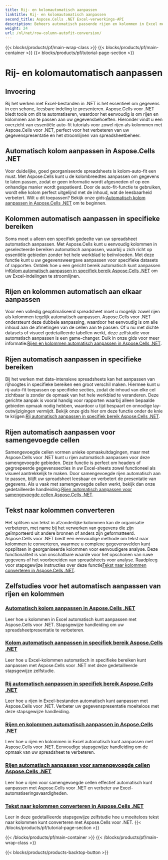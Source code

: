 ```yaml
---
title: Rij- en kolomautomatisch aanpassen
linktitle: Rij- en kolomautomatisch aanpassen
second_title: Aspose.Cells .NET Excel-verwerkings-API
description: Beheers automatisch passende rijen en kolommen in Excel met Aspose.Cells voor .NET. Verbeter de weergave van gegevens met stapsgewijze tutorials voor duidelijke, professionele spreadsheets.
weight: 24
url: /nl/net/row-column-autofit-conversion/
---
```


{{< blocks/products/pf/main-wrap-class >}}
{{< blocks/products/pf/main-container >}}
{{< blocks/products/pf/tutorial-page-section >}}

# Rij- en kolomautomatisch aanpassen

## Invoering

Bij het werken met Excel-bestanden in .NET is het essentieel om gegevens in een schone, leesbare indeling te presenteren. Aspose.Cells voor .NET biedt tools om dit te automatiseren, waardoor het eenvoudig is om rijen en kolommen aan te passen aan uw gegevensbehoeften. Hieronder vindt u een overzicht van essentiële auto-fit tutorials voor zowel rijen als kolommen met Aspose.Cells voor .NET, perfect voor het verbeteren van uw gegevenspresentatie en het stroomlijnen van spreadsheetbeheer.

## Automatisch kolom aanpassen in Aspose.Cells .NET
Voor duidelijke, goed georganiseerde spreadsheets is kolom-auto-fit een must. Met Aspose.Cells kunt u de kolombreedtes aanpassen om gegevens te laten passen, zodat er geen informatie wordt afgesneden of op een onhandige manier wordt gespatieerd. Door de auto-fit-functie te gebruiken, wordt elke kolom perfect uitgelijnd met de inhoud, wat de leesbaarheid verbetert. Wilt u dit toepassen? Bekijk onze gids:[Automatisch kolom aanpassen in Aspose.Cells .NET](./autofit-column-aspose-cells/) om te beginnen.

## Kolommen automatisch aanpassen in specifieke bereiken
 Soms moet u alleen een specifiek gedeelte van uw spreadsheet automatisch aanpassen. Met Aspose.Cells kunt u eenvoudig kolommen in geselecteerde bereiken automatisch aanpassen, waarbij u zich richt op essentiële gebieden zonder het hele werkblad te beïnvloeden. Met deze functie kunt u uw gegevensweergave aanpassen voor specifieke datasets of rapporten. Ontdek hoe u een gericht bereik automatisch kunt aanpassen in[Kolom automatisch aanpassen in specifiek bereik Aspose.Cells .NET](./autofit-column-specific-range/) om uw Excel-indelingen te stroomlijnen.

## Rijen en kolommen automatisch aan elkaar aanpassen
Voor een volledig geoptimaliseerd spreadsheet moet u mogelijk zowel rijen als kolommen tegelijk automatisch aanpassen. Aspose.Cells voor .NET ondersteunt deze dubbele aanpassing, waardoor het eenvoudig is om alle inhoud aan de afmetingen van de cellen aan te passen. Of u nu met dichte datasets of visueel gedetailleerde tabellen werkt, deze zelfstudie voor automatisch aanpassen is een game-changer. Duik in onze gids voor meer informatie:[Rijen en kolommen automatisch aanpassen in Aspose.Cells .NET](./autofit-rows-columns/).

## Rijen automatisch aanpassen in specifieke bereiken
 Bij het werken met data-intensieve spreadsheets kan het aanpassen van rijhoogtes in specifieke bereiken een groot verschil maken. Hiermee kunt u rij-auto-fit toepassen op specifieke secties, zodat de inhoud van elke cel zichtbaar is zonder de opmaak van het hele werkblad te veranderen. Deze gerichte aanpak is vooral handig voor rapporten waarbij alleen bepaalde gebieden opmaak nodig hebben, waardoor u tijd bespaart en onnodige lay-outwijzigingen vermijdt. Bekijk onze gids hier om deze functie onder de knie te krijgen:[Rij automatisch aanpassen in specifiek bereik Aspose.Cells .NET](./autofit-row-specific-range/).

## Rijen automatisch aanpassen voor samengevoegde cellen
Samengevoegde cellen vormen unieke opmaakuitdagingen, maar met Aspose.Cells voor .NET kunt u rijen automatisch aanpassen voor deze samengevoegde gebieden. Deze functie is perfect om headers of gegroepeerde gegevenssecties in uw Excel-sheets zowel functioneel als visueel aantrekkelijk te maken. Door samengevoegde rijen automatisch aan te passen, blijft uw spreadsheet leesbaar en verbetert de presentatie van gegevens. Als u vaak met samengevoegde cellen werkt, bekijk dan onze gedetailleerde handleiding:[Rijen automatisch aanpassen voor samengevoegde cellen Aspose.Cells .NET](./autofit-rows-merged-cells/).

## Tekst naar kolommen converteren
 Het splitsen van tekst in afzonderlijke kolommen kan de organisatie verbeteren, met name bij het verwerken van gegevens die zijn geïmporteerd uit andere bronnen of anders zijn geformatteerd. Aspose.Cells voor .NET biedt een eenvoudige methode om tekst naar kolommen te converteren, waarmee u complexe gegevensvelden kunt opsplitsen in georganiseerde kolommen voor eenvoudigere analyse. Deze functionaliteit is van onschatbare waarde voor het opschonen van ruwe gegevens of het voorbereiden van spreadsheets voor analyse. Raadpleeg voor stapsgewijze instructies over deze functie[Tekst naar kolommen converteren in Aspose.Cells .NET](./convert-text-to-columns/).

## Zelfstudies voor het automatisch aanpassen van rijen en kolommen
### [Automatisch kolom aanpassen in Aspose.Cells .NET](./autofit-column-aspose-cells/)
Leer hoe u kolommen in Excel automatisch kunt aanpassen met Aspose.Cells voor .NET. Stapsgewijze handleiding om uw spreadsheetpresentatie te verbeteren.
### [Kolom automatisch aanpassen in specifiek bereik Aspose.Cells .NET](./autofit-column-specific-range/)
Leer hoe u Excel-kolommen automatisch in specifieke bereiken kunt aanpassen met Aspose.Cells voor .NET met deze gedetailleerde stapsgewijze zelfstudie.
### [Rij automatisch aanpassen in specifiek bereik Aspose.Cells .NET](./autofit-row-specific-range/)
Leer hoe u rijen in Excel-bestanden automatisch kunt aanpassen met Aspose.Cells voor .NET. Verbeter uw gegevenspresentatie moeiteloos met deze stapsgewijze handleiding.
### [Rijen en kolommen automatisch aanpassen in Aspose.Cells .NET](./autofit-rows-columns/)
Leer hoe u rijen en kolommen in Excel automatisch kunt aanpassen met Aspose.Cells voor .NET. Eenvoudige stapsgewijze handleiding om de opmaak van uw spreadsheet te verbeteren.
### [Rijen automatisch aanpassen voor samengevoegde cellen Aspose.Cells .NET](./autofit-rows-merged-cells/)
Leer hoe u rijen voor samengevoegde cellen effectief automatisch kunt aanpassen met Aspose.Cells voor .NET en verbeter uw Excel-automatiseringsvaardigheden.
### [Tekst naar kolommen converteren in Aspose.Cells .NET](./convert-text-to-columns/)
Leer in deze gedetailleerde stapsgewijze zelfstudie hoe u moeiteloos tekst naar kolommen kunt converteren met Aspose.Cells voor .NET.
{{< /blocks/products/pf/tutorial-page-section >}}

{{< /blocks/products/pf/main-container >}}
{{< /blocks/products/pf/main-wrap-class >}}

{{< blocks/products/products-backtop-button >}}
